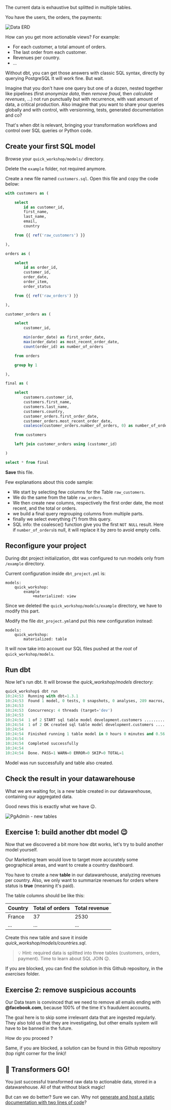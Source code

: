 The current data is exhaustive but splitted in multiple tables.

You have the users, the orders, the payments:

![Data ERD](img/fakedata.schema.png)

How can you get more actionable views? For example:

- For each customer, a total amount of orders.
- The last order from each customer.
- Revenues per country.
- ...

Without dbt, you can get those answers with classic SQL syntax, directly by querying PostgreSQL 
It will work fine. But wait.

Imagine that you don't have one query but one of a dozen, nested together like pipelines (first *anonymize data*, then *remove fraud*, then *calculate revenues*, ...) not run punctually but with recurrence, with vast amount of data, a critical production. Also imagine that you want to share your queries globally and with control, with versionning, tests, generated documentation and co? 

That's when dbt is relevant, bringing your transformation workflows and control over SQL queries or Python code.

## Create your first SQL model

Browse your `quick_workshop/models/` directory.

Delete the `example` folder, not required anymore.

Create a new file named `customers.sql`. Open this file and copy the code below:

``` sql
with customers as (

    select
        id as customer_id,
        first_name,
        last_name,
        email,
        country

    from {{ ref('raw_customers') }}

),

orders as (

    select
        id as order_id,
        customer_id,
        order_date,
        order_item,
        order_status

    from {{ ref('raw_orders') }}

),

customer_orders as (

    select
        customer_id,

        min(order_date) as first_order_date,
        max(order_date) as most_recent_order_date,
        count(order_id) as number_of_orders

    from orders

    group by 1

),

final as (

    select
        customers.customer_id,
        customers.first_name,
        customers.last_name,
        customers.country,
        customer_orders.first_order_date,
        customer_orders.most_recent_order_date,
        coalesce(customer_orders.number_of_orders, 0) as number_of_orders

    from customers

    left join customer_orders using (customer_id)

)

select * from final
```

**Save** this file.

Few explanations about this code sample:

- We start by selecting few columns for the Table `raw_customers`.
- We do the same from the table `raw_orders`.
- We then create new columns, respectively the first order date, the most recent, and the total or orders.
- we build a final query regrouping columns from multiple parts.
- finally we select everything (*) from this query.
- SQL info: the coalesce() function give you the first `NOT NULL` result. Here if `number_of_orders`is null, it will replace it by zero to avoid empty cells.

## Reconfigure your project 

During dbt project initialization, dbt was configured to run models only from `/example` directory.

Current configuration inside `dbt_project.yml` is:

```
models:
    quick_workshop:
        example
            +materialized: view
```

Since we deleted the `quick_workshop/models/example` directory, we have to modify this part.

Modify the file `dbt_project.yml`and put this new configuration instead:

```
models:
    quick_workshop:
        materialized: table
```

It will now take into account our SQL files pushed at the *root* of `quick_workshop/models`.

## Run dbt

Now let's run dbt. It will browse the *quick_workshop/models* directory:

```python
quick_workshop$ dbt run
10:24:53  Running with dbt=1.3.1
10:24:53  Found 1 model, 0 tests, 0 snapshots, 0 analyses, 289 macros, 0 operations, 3 seed files, 0 sources, 0 exposures, 0 metrics
10:24:53  
10:24:53  Concurrency: 4 threads (target='dev')
10:24:53  
10:24:54  1 of 2 START sql table model development.customers ............................. [RUN]
10:24:54  1 of 2 OK created sql table model development.customers ........................ [SELECT 100 in 0.11s]
10:24:54  
10:24:54  Finished running 1 table model in 0 hours 0 minutes and 0.56 seconds (0.11s).
10:24:54  
10:24:54  Completed successfully
10:24:54  
10:24:54  Done. PASS=1 WARN=0 ERROR=0 SKIP=0 TOTAL=1
```
 
 Model was run successfully and table also created.

## Check the result in your datawarehouse

What we are waiting for, is a new table created in our datawarehouse, containing our aggregated data.

Good news this is exactly what we have :wink:.

![PgAdmin - new tables](img/pgadmin3.png)


## Exercise 1: build another dbt model :wink:

Now that we discovered a bit more how dbt works, let's try to build another model yourself.

Our Marketing team would love to target more accurately some geographical areas, and want to create a country dashboard. 

You have to create a new **table** in our datawarehouse, analyzing revenues per country.
Also, we only want to summarize revenues for orders where status is **true** (meaning it's paid).

The table columns should be like this:

| Country | Total of orders | Total revenue |
|---------|-----------------|---------------|
| France  | 37              | 2530          |
| ...     | ...             | ...           |

Create this new table and save it inside *quick_workshop/models/countries.sql*.

> :bulb: Hint: required data is splitted into three tables (customers, orders, payment). Time to learn about SQL JOIN :wink:.

If you are blocked, you can find the solution in this Github repository, in the *exercises* folder.

## Exercise 2: remove suspicious accounts

Our Data team is convinced that we need to remove all emails ending with **@facebook.com**, because 100% of the time it's fraudulent accounts.

The goal here is to skip some irrelevant data that are ingested regularly.
They also told us that they are investigating, but other emails system will have to be banned in the future.

How do you proceed ?

Same, if you are blocked, a solution can be found in this Github repository (top right corner for the link)!

## :rocket: Transformers GO!

You just successful transformed raw data to actionable data, stored in a datawarehouse.
All of that without black magic!

But can we do better? Sure we can. Why not [generate and host a static documentation with two lines of code](part5documentation.md)?
